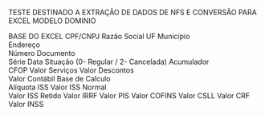 TESTE DESTINADO A EXTRAÇÃO DE DADOS DE NFS E CONVERSÃO PARA EXCEL MODELO DOMINIO 

BASE DO EXCEL 
CPF/CNPJ 
Razão Social 
UF 
Município  
Endereço  
Número Documento  
Série 
Data 
Situação (0- Regular / 2- Cancelada) 
Acumulador  
CFOP 
Valor Serviços 
Valor Descontos  
Valor Contábil 
Base de Calculo  
Alíquota ISS 
Valor ISS Normal  
Valor ISS Retido 
Valor IRRF 
Valor PIS 
Valor COFINS 
Valor CSLL 
Valor CRF 
Valor INSS 
